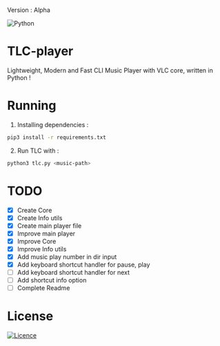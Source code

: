 Version : Alpha

![Python](https://img.shields.io/badge/python-3670A0?style=for-the-badge&logo=python&logoColor=ffdd54)


# TLC-player
Lightweight, Modern and Fast CLI Music Player with VLC core, written in Python !

# Running
1. Installing dependencies :
```bash
pip3 install -r requirements.txt
```
2. Run TLC with :
```bash 
python3 tlc.py <music-path>
```

# TODO
- [X] Create Core
- [X] Create Info utils
- [X] Create main player file
- [X] Improve main player
- [X] Improve Core
- [X] Improve Info utils
- [X] Add music play number in dir input
- [X] Add keyboard shortcut handler for pause, play
- [ ] Add keyboard shortcut handler for next
- [ ] Add shortcut info option
- [ ] Complete Readme

# License
[![Licence](https://img.shields.io/github/license/Ileriayo/markdown-badges?style=for-the-badge)](./LICENSE)

